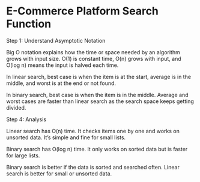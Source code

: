 # E-Commerce Platform Search Function

Step 1: Understand Asymptotic Notation

Big O notation explains how the time or space needed by an algorithm grows with input size. O(1) is constant time, O(n) grows with input, and O(log n) means the input is halved each time.

In linear search, best case is when the item is at the start, average is in the middle, and worst is at the end or not found.

In binary search, best case is when the item is in the middle. Average and worst cases are faster than linear search as the search space keeps getting divided.

Step 4: Analysis

Linear search has O(n) time. It checks items one by one and works on unsorted data. It’s simple and fine for small lists.

Binary search has O(log n) time. It only works on sorted data but is faster for large lists.

Binary search is better if the data is sorted and searched often. Linear search is better for small or unsorted data.

